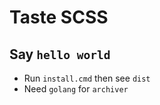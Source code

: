# Taste SCSS

## Say `hello world`

* Run `install.cmd` then see `dist`
* Need `golang` for `archiver`
